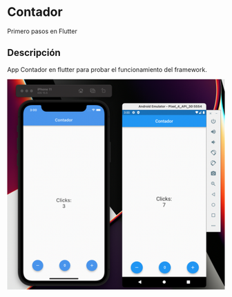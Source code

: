 # Contador

Primero pasos en Flutter

## Descripción

App Contador en flutter para probar el funcionamiento del framework.

![Prueba](muestra.png)

